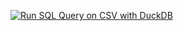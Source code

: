 [![Run SQL Query on CSV with DuckDB](https://github.com/Ian-Fogelman/gh-action/actions/workflows/data-integrity.yml/badge.svg)](https://github.com/Ian-Fogelman/gh-action/actions/workflows/data-integrity.yml)
